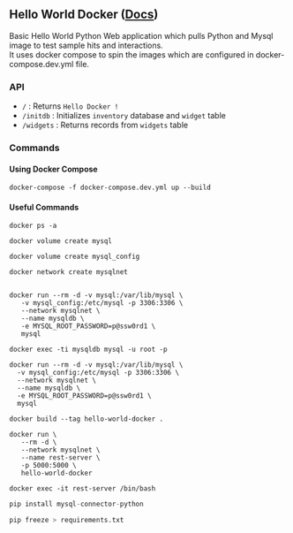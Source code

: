 ## Hello World Docker ([Docs][1])

Basic Hello World Python Web application which pulls Python and Mysql image
to test sample hits and interactions.  
It uses docker compose to spin the images which are configured in docker-compose.dev.yml file.

### API
  * `/` : Returns `Hello Docker !`
  * `/initdb` : Initializes `inventory` database and `widget` table
  * `/widgets` : Returns records from `widgets` table

### Commands

#### Using Docker Compose
```docker
docker-compose -f docker-compose.dev.yml up --build
```

#### Useful Commands

```docker
docker ps -a
```

```docker
docker volume create mysql
```

```docker
docker volume create mysql_config
```

```docker
docker network create mysqlnet
```

```docker

docker run --rm -d -v mysql:/var/lib/mysql \
   -v mysql_config:/etc/mysql -p 3306:3306 \
   --network mysqlnet \
   --name mysqldb \
   -e MYSQL_ROOT_PASSWORD=p@ssw0rd1 \
   mysql
```

```docker
docker exec -ti mysqldb mysql -u root -p
```

```docker
docker run --rm -d -v mysql:/var/lib/mysql \
  -v mysql_config:/etc/mysql -p 3306:3306 \
  --network mysqlnet \
  --name mysqldb \
  -e MYSQL_ROOT_PASSWORD=p@ssw0rd1 \
  mysql
```
```docker
docker build --tag hello-world-docker .
```
```docker
docker run \
   --rm -d \
   --network mysqlnet \
   --name rest-server \
   -p 5000:5000 \
   hello-world-docker
```
```docker
docker exec -it rest-server /bin/bash
```


```python
pip install mysql-connector-python
```

```python
pip freeze > requirements.txt
```

[1]: https://docs.docker.com/language/python/